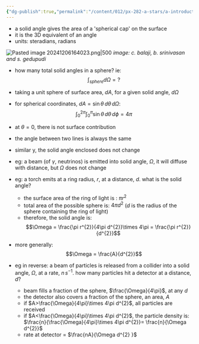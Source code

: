 ```yaml
---
{"dg-publish":true,"permalink":"/content/012/px-282-a-stars/a-introduction/px-282-a8-solid-angle/","created":"2024-11-25T10:50:32.000+00:00","updated":"2024-12-06T16:40:27.683+00:00"}
---
```


- a solid angle gives the area of a 'spherical cap' on the surface
- it is the 3D equivalent of an angle
- units: steradians, radians

![Pasted image 20241206164023.png|500](/img/user/pics/Pasted%20image%2020241206164023.png)
*image: c. balaji, b. srinivasan and s. gedupudi* 

- how many total solid angles in a sphere? ie: 
$$\int_{sphere} d\Omega =?$$
- taking a unit sphere of surface area, $dA$, for a given solid angle, $d\Omega$
- for spherical coordinates, $dA = \sin\theta\,d\theta\,d\Omega:$ 
$$\int_{0}^{2\pi} \int_{0}^{\pi} \sin\theta \,d\theta \, d\phi = 4\pi$$
- at $\theta=0$, there is not surface contribution

- the angle between two lines is always the same
- similar y, the solid angle enclosed does not change 
- eg: a beam (of $\gamma$, neutrinos) is emitted into solid angle, $\Omega$, it will diffuse with distance, but $\Omega$ does not change

- eg: a torch emits at a ring radius, $r$, at a distance, $d$. what is the solid angle?
	- the surface area of the ring of light is : $\pi r^{2}$ 
	- total area of the possible sphere is: $4\pi d^{2}$ ($d$ is the radius of the sphere containing the ring of light)
	- therefore, the solid angle is: 
	$$\Omega = \frac{\pi r^{2}}{4\pi d^{2}}\times 4\pi = \frac{\pi r^{2}}{d^{2}}$$
- more generally: 
$$\Omega = \frac{A}{d^{2}}$$
- eg in reverse: a beam of particles is released from a collider into a solid angle, $\Omega$, at a rate, $n\,s^{-1}$. how many particles hit a detector at a distance, $d$?
	- beam fills a fraction of the sphere, $\frac{\Omega}{4\pi}$, at any $d$
	- the detector also covers a fraction of the sphere, an area, $A$
	- if $A>\frac{\Omega}{4\pi}\times 4\pi d^{2}$, all particles are received
	- if $A<\frac{\Omega}{4\pi}\times 4\pi d^{2}$, the particle density is: $\frac{n}{\frac{\Omega}{4\pi}\times 4\pi d^{2}}= \frac{n}{\Omega d^{2}}$
	- rate at detector = $\frac{nA}{\Omega d^{2} }$